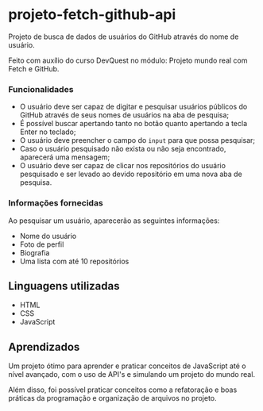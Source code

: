# projeto-fetch-github-api
Projeto de busca de dados de usuários do GitHub através do nome de usuário.

Feito com auxílio do curso DevQuest no módulo: Projeto mundo real com Fetch e GitHub.

### Funcionalidades

- O usuário deve ser capaz de digitar e pesquisar usuários públicos do GitHub através de seus nomes de usuários na aba de pesquisa;
- É possível buscar apertando tanto no botão quanto apertando a tecla Enter no teclado;
- O usuário deve preencher o campo do `input` para que possa pesquisar;
- Caso o usuário pesquisado não exista ou não seja encontrado, aparecerá uma mensagem;
- O usuário deve ser capaz de clicar nos repositórios do usuário pesquisado e ser levado ao devido repositório em uma nova aba de pesquisa.

### Informações fornecidas

Ao pesquisar um usuário, aparecerão as seguintes informações:

- Nome do usuário
- Foto de perfil
- Biografia
- Uma lista com até 10 repositórios

## Linguagens utilizadas

- HTML
- CSS
- JavaScript

## Aprendizados

Um projeto ótimo para aprender e praticar conceitos de JavaScript até o nível avançado, com o uso de API's e simulando um projeto do mundo real.

Além disso, foi possível praticar conceitos como a refatoração e boas práticas da programação e organização de arquivos no projeto.